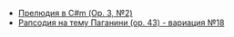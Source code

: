 * [Прелюдия в С#m (Ор. 3, №2)](Прелюдия%20в%20С#m%20(Ор.%203,%20№2))
* [Рапсодия на тему Паганини (ор. 43) - вариация №18](Рапсодия%20на%20тему%20Паганини%20(ор.%2043)%20-%20вариация%20№18)